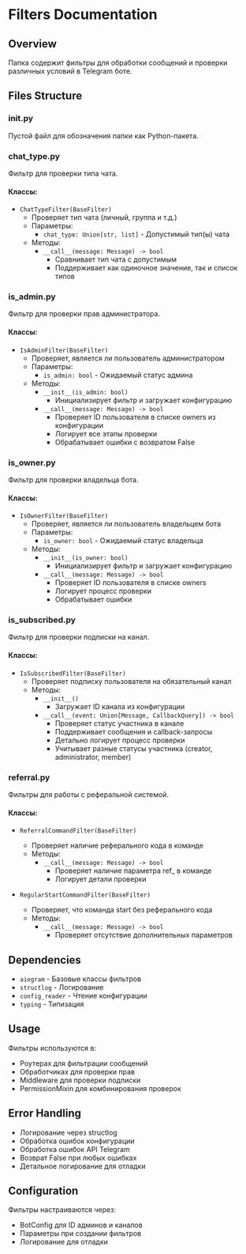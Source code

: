 # Filters Documentation

## Overview
Папка содержит фильтры для обработки сообщений и проверки различных условий в Telegram боте.

## Files Structure

### __init__.py
Пустой файл для обозначения папки как Python-пакета.

### chat_type.py
Фильтр для проверки типа чата.

#### Классы:
- `ChatTypeFilter(BaseFilter)`
  - Проверяет тип чата (личный, группа и т.д.)
  - Параметры:
    - `chat_type: Union[str, list]` - Допустимый тип(ы) чата
  - Методы:
    - `__call__(message: Message) -> bool`
      - Сравнивает тип чата с допустимым
      - Поддерживает как одиночное значение, так и список типов

### is_admin.py
Фильтр для проверки прав администратора.

#### Классы:
- `IsAdminFilter(BaseFilter)`
  - Проверяет, является ли пользователь администратором
  - Параметры:
    - `is_admin: bool` - Ожидаемый статус админа
  - Методы:
    - `__init__(is_admin: bool)`
      - Инициализирует фильтр и загружает конфигурацию
    - `__call__(message: Message) -> bool`
      - Проверяет ID пользователя в списке owners из конфигурации
      - Логирует все этапы проверки
      - Обрабатывает ошибки с возвратом False

### is_owner.py
Фильтр для проверки владельца бота.

#### Классы:
- `IsOwnerFilter(BaseFilter)`
  - Проверяет, является ли пользователь владельцем бота
  - Параметры:
    - `is_owner: bool` - Ожидаемый статус владельца
  - Методы:
    - `__init__(is_owner: bool)`
      - Инициализирует фильтр и загружает конфигурацию
    - `__call__(message: Message) -> bool`
      - Проверяет ID пользователя в списке owners
      - Логирует процесс проверки
      - Обрабатывает ошибки

### is_subscribed.py
Фильтр для проверки подписки на канал.

#### Классы:
- `IsSubscribedFilter(BaseFilter)`
  - Проверяет подписку пользователя на обязательный канал
  - Методы:
    - `__init__()`
      - Загружает ID канала из конфигурации
    - `__call__(event: Union[Message, CallbackQuery]) -> bool`
      - Проверяет статус участника в канале
      - Поддерживает сообщения и callback-запросы
      - Детально логирует процесс проверки
      - Учитывает разные статусы участника (creator, administrator, member)

### referral.py
Фильтры для работы с реферальной системой.

#### Классы:
- `ReferralCommandFilter(BaseFilter)`
  - Проверяет наличие реферального кода в команде
  - Методы:
    - `__call__(message: Message) -> bool`
      - Проверяет наличие параметра ref_ в команде
      - Логирует детали проверки

- `RegularStartCommandFilter(BaseFilter)`
  - Проверяет, что команда start без реферального кода
  - Методы:
    - `__call__(message: Message) -> bool`
      - Проверяет отсутствие дополнительных параметров

## Dependencies
- `aiogram` - Базовые классы фильтров
- `structlog` - Логирование
- `config_reader` - Чтение конфигурации
- `typing` - Типизация

## Usage
Фильтры используются в:
- Роутерах для фильтрации сообщений
- Обработчиках для проверки прав
- Middleware для проверки подписки
- PermissionMixin для комбинирования проверок

## Error Handling
- Логирование через structlog
- Обработка ошибок конфигурации
- Обработка ошибок API Telegram
- Возврат False при любых ошибках
- Детальное логирование для отладки

## Configuration
Фильтры настраиваются через:
- BotConfig для ID админов и каналов
- Параметры при создании фильтров
- Логирование для отладки